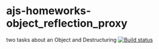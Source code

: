 # ajs-homeworks-object_reflection_proxy
two tasks about an Object and Destructuring
[![Build status](https://ci.appveyor.com/api/projects/status/5rpe98dbi17nmt99/branch/main?svg=true)](https://ci.appveyor.com/project/marinaustinovich/ajs-homeworks-object-reflection-proxy/branch/main)

